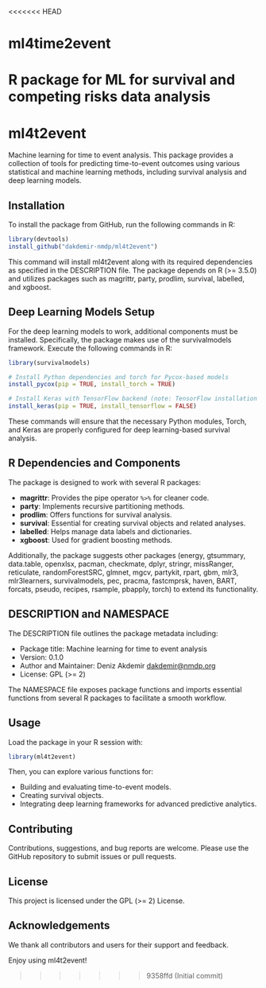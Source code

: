 <<<<<<< HEAD
# ml4time2event
R package for ML for survival and competing risks data analysis
=======
# ml4t2event

Machine learning for time to event analysis. This package provides a collection of tools for predicting time-to-event outcomes using various statistical and machine learning methods, including survival analysis and deep learning models.

## Installation

To install the package from GitHub, run the following commands in R:

```r
library(devtools)
install_github("dakdemir-nmdp/ml4t2event")
```

This command will install ml4t2event along with its required dependencies as specified in the DESCRIPTION file. The package depends on R (>= 3.5.0) and utilizes packages such as magrittr, party, prodlim, survival, labelled, and xgboost.

## Deep Learning Models Setup

For the deep learning models to work, additional components must be installed. Specifically, the package makes use of the survivalmodels framework. Execute the following commands in R:

```r
library(survivalmodels)

# Install Python dependencies and torch for Pycox-based models
install_pycox(pip = TRUE, install_torch = TRUE)

# Install Keras with TensorFlow backend (note: TensorFlow installation is disabled by default)
install_keras(pip = TRUE, install_tensorflow = FALSE)
```

These commands will ensure that the necessary Python modules, Torch, and Keras are properly configured for deep learning-based survival analysis.

## R Dependencies and Components

The package is designed to work with several R packages:

- **magrittr**: Provides the pipe operator `%>%` for cleaner code.
- **party**: Implements recursive partitioning methods.
- **prodlim**: Offers functions for survival analysis.
- **survival**: Essential for creating survival objects and related analyses.
- **labelled**: Helps manage data labels and dictionaries.
- **xgboost**: Used for gradient boosting methods.
  
Additionally, the package suggests other packages (energy, gtsummary, data.table, openxlsx, pacman, checkmate, dplyr, stringr, missRanger, reticulate, randomForestSRC, glmnet, mgcv, partykit, rpart, gbm, mlr3, mlr3learners, survivalmodels, pec, pracma, fastcmprsk, haven, BART, forcats, pseudo, recipes, rsample, pbapply, torch) to extend its functionality.

## DESCRIPTION and NAMESPACE

The DESCRIPTION file outlines the package metadata including:
- Package title: Machine learning for time to event analysis
- Version: 0.1.0
- Author and Maintainer: Deniz Akdemir <dakdemir@nmdp.org>
- License: GPL (>= 2)

The NAMESPACE file exposes package functions and imports essential functions from several R packages to facilitate a smooth workflow.

## Usage

Load the package in your R session with:

```r
library(ml4t2event)
```

Then, you can explore various functions for:
- Building and evaluating time-to-event models.
- Creating survival objects.
- Integrating deep learning frameworks for advanced predictive analytics.

## Contributing

Contributions, suggestions, and bug reports are welcome. Please use the GitHub repository to submit issues or pull requests.

## License

This project is licensed under the GPL (>= 2) License.

## Acknowledgements

We thank all contributors and users for their support and feedback.

Enjoy using ml4t2event!
>>>>>>> 9358ffd (Initial commit)
